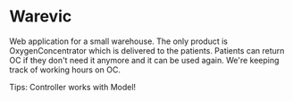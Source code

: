 # Warevic
Web application for a small warehouse.
The only product is OxygenConcentrator which is delivered to the patients.
Patients can return OC if they don't need it anymore and it can be used again.
We're keeping track of working hours on OC.

Tips:
Controller works with Model!